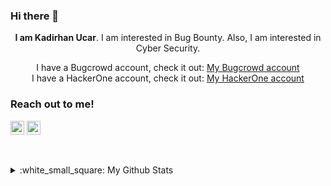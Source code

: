 ### Hi there 👋

<p align="center"><b>I am Kadirhan Ucar</b>. I am interested in Bug Bounty. Also, I am interested in Cyber Security.</p>
<p align="center">
  I have a Bugcrowd account, check it out: <a href="https://bugcrowd.com/kdrhnucr">My Bugcrowd account</a><br/>
  I have a HackerOne account, check it out: <a href="https://hackerone.com/kdrhnucr">My HackerOne account</a>
<p align="center">

### Reach out to me!

[<img  width="22" src="https://unpkg.com/simple-icons@v4/icons/twitter.svg" align="center" />][twitter]
[<img  width="22" src="https://unpkg.com/simple-icons@v4/icons/linkedin.svg" align="center" />][linkedin]

<br />
<br />

<details>
<summary>:white_small_square: My Github Stats</summary>
<img src="https://github-readme-stats.vercel.app/api?username=kdrhnucr&theme=" >
</details>

[twitter]: https://twitter.com/UcarKadirhan
[linkedin]: https://www.linkedin.com/in/kadirhan-ucar-b53a9620a/
